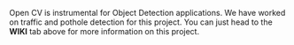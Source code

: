 Open CV is instrumental for Object Detection applications. We have worked on traffic and pothole detection for this project. You can just head to the **WIKI** tab above for more information on this project. 
